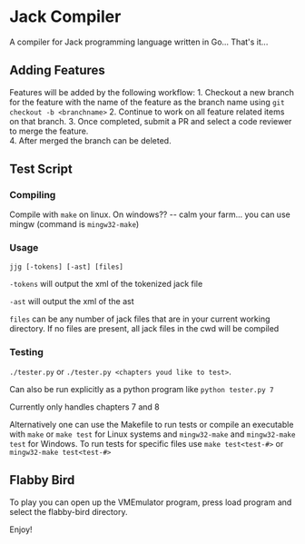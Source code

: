 # Jack Compiler
A compiler for Jack programming language written in Go... That's it...

## Adding Features
Features will be added by the following workflow:
    1. Checkout a new branch for the feature with the name of the feature as the branch name using `git checkout -b <branchname>`
    2. Continue to work on all feature related items on that branch.
    3. Once completed, submit a PR and select a code reviewer to merge the feature.    
    4. After merged the branch can be deleted.


## Test Script

### Compiling
Compile with `make` on linux. On windows?? -- calm your farm... you can use mingw (command is `mingw32-make`)

### Usage 

`jjg [-tokens] [-ast] [files]`

`-tokens` will output the xml of the tokenized jack file

`-ast` will output the xml of the ast

`files` can be any number of jack files that are in your current working directory. If no files are present, all jack files in the cwd will be compiled

### Testing

`./tester.py` or `./tester.py <chapters youd like to test>`.

Can also be run explicitly as a python program like `python tester.py 7`

Currently only handles chapters 7 and 8

Alternatively one can use the Makefile to run tests or compile an executable with `make` or `make test` for Linux systems
and `mingw32-make` and `mingw32-make test` for Windows. To run tests for specific files use `make test<test-#>` or `mingw32-make test<test-#>`

## Flabby Bird

To play you can open up the VMEmulator program, press load program and select the flabby-bird directory. 

Enjoy!
